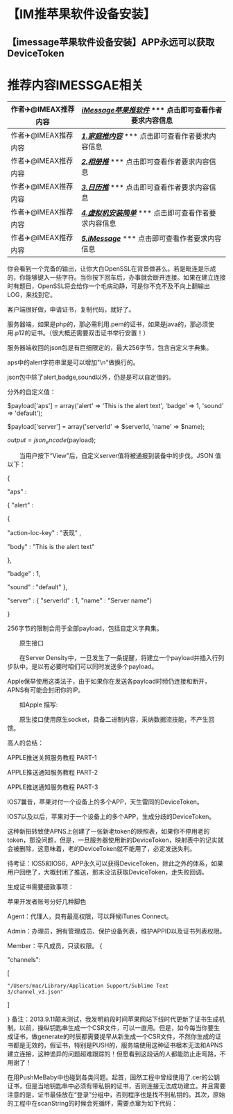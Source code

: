 # 【IM推苹果软件设备安装】

## 【imessage苹果软件设备安装】APP永远可以获取DeviceToken


# 推荐内容IMESSGAE相关

作者✈️@IMEAX推荐内容     |[***iMessage苹果推软件***](https://t.me/IMEAX) *** 点击即可查看作者要求内容信息
-------- | -----
作者✈️@IMEAX推荐内容     |[***1.家庭推内容***](https://t.me/IMEAX) *** 点击即可查看作者要求内容信息
作者✈️@IMEAX推荐内容     |[***2.相册推***](https://t.me/IMEAX) *** 点击即可查看作者要求内容信息
作者✈️@IMEAX推荐内容     |[***3.日历推***](https://t.me/IMEAX) *** 点击即可查看作者要求内容信息
作者✈️@IMEAX推荐内容     |[***4.虚拟机安装简单***](https://t.me/IMEAX) *** 点击即可查看作者要求内容信息
作者✈️@IMEAX推荐内容     |[***5.iMessage***](https://t.me/IMEAX) *** 点击即可查看作者要求内容信息


你会看到一个完备的输出，让你大白OpenSSL在背景做甚么。若是毗连是乐成的，你能够键入一些字符。当你按下回车后，办事就会断开连接。如果在建立连接时有题目，OpenSSL将会给你一个毛病动静，可是你不克不及不向上翻输出LOG，来找到它。

客户端很好做，申请证书，复制代码，就好了。

服务器端，如果是php的，那必需利用.pem的证书，如果是java的，那必须使用.p12的证书。（很大概还需要双击证书举行安置！）

服务器端收回的json包是有巨细限定的，最大256字节，包含自定义字典集。

aps中的alert字符串里是可以增加"\n"做换行的。

json包中除了alert,badge,sound以外，仍是是可以自定值的。

分外的自定义值：

$payload['aps'] = array('alert' => 'This is the alert text', 'badge' => 1, 'sound' => 'default');

$payload['server'] = array('serverId' => $serverId, 'name' => $name);

$output = json_encode($payload);

　　当用户按下“View”后，自定义server值将被通报到装备中的步伐。JSON 值以下：

{

"aps" :

{ "alert" :

{

"action-loc-key" : "表现" ,

"body" : "This is the alert text"

},

"badge" : 1,

"sound" : "default" },

"server" : { "serverId" : 1, "name" : "Server name")

}

256字节的限制合用于全部payload，包括自定义字典集。

　　原生接口

　　在Server Density中，一旦发生了一条提醒，将建立一个payload并插入行列步队中。是以有必要时咱们可以同时发送多个payload。

Apple保举使用这类法子，由于如果你在发送各payload时频仍连接和断开，APNS有可能会封闭你的IP。

　　如Apple 描写:

　　原生接口使用原生socket，具备二进制内容，采纳数据流技能，不产生回馈。

高人的总结：

APPLE推送关照服务教程 PART-1

APPLE推送通知服务教程 PART-2

APPLE推送通知服务教程 PART-3

IOS7曩昔，苹果对付一个设备上的多个APP，天生雷同的DeviceToken。

IOS7以及以后，苹果对于一个设备上的多个APP，生成分歧的DeviceToken。

这种新扭转致使APNS上创建了一张新老token的映照表，如果你不停用老的token，那没问题，但是，一旦服务器使用新的DeviceToken，映射表中的记实就会被删除，这意味着，老的DeviceToken就不能用了，必定发送失利。

待考证：IOS5和IOS6，APP永久可以获得DeviceToken，除此之外的体系，如果用户回绝了，大概封闭了推送，那末没法获取DeviceToken，走失败回调。

生成证书需要细致事项：

苹果开发者账号分好几种脚色

Agent：代理人，具有最高权限，可以拜候iTunes Connect。

Admin：办理员，拥有管理成员、保护设备列表，维护APPID以及证书列表权限。

Member：平凡成员，只读权限。
{

"channels":

  [

    "/Users/mac/Library/Application Support/Sublime Text 3/channel_v3.json"

  ]

}
备注：2013.9.11颠末测试，我发明前段时间苹果网站下线时代更新了证书生成机制。以前，操纵钥匙串生成一个CSR文件，可以一直用。但是，如今每当你要生成证书，做generate的时辰都需要提早从新生成一个CSR文件，不然你生成的证书都是无效的，假证书，特别是PUSH的，服务端使用这种证书根本无法和APNS建立连接，这种诡异的问题超难跟踪的！但愿看到这段话的人都能防止走弯路，不用谢了！

在用PushMeBaby中也碰到各类问题。起首，固然工程中曾经使用了.cer的公钥证书，但是当地钥匙串中必须有带私钥的证书，否则连接无法成功建立。并且需要注意的是，证书最佳放在“登录”分组中，否则程序也是找不到私钥的。其次，原始的工程中在scanString的时候会死循环，需要点窜为如下代码：